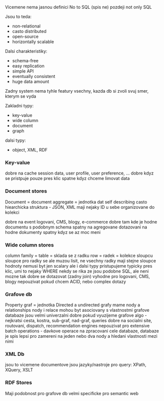 Vicemene nema jasnou definici
No to SQL (spis ne)
pozdeji not only SQL

Jsou to teda:
- non-relational
- casto distributed
- open-source
- horizontally scalable

Dalsi charakteristiky:
- schema-free
- easy replication
- simple API
- eventually consistent
- huge data amount

Zadny system nema tyhle featury vsechny, kazda db si zvoli svuj smer, kterym se vyda

Zakladni typy:
- key-value
- wide column
- document
- graph

dalsi typy:
- object, XML, RDF

### Key-value
dobre na cache
session data, user profile, user preference, ...
dobre kdyz se pristpuje pouze pres klic
spatne kdyz chceme limovat data


### Document stores
Document = document aggregate = jednotka dat
self describing
casto hiearchicka struktura - JSON, XML
maji nejaky ID u sebe
organizovane do kolekci

dobre na event logovani, CMS, blogy, e-commerce
dobre tam kde je hodne documentu s podobnym schema
spatny na agregovane dotazovani na hodne dokumenty
spatny kdyz se az moc meni 


### Wide column stores
column family = table = sklada se z radku
row = radek = kolekce sloupcu
sloupce pro radky se ale muzou lisit, ne vsechny radky maji stejne sloupce
hodnoty nemusi byt jen scalary ale i dalsi typy
pristupujeme typicky pres klic, umi to nejaky WHERE
nekdy se rika ze jsou podobne SQL, ale neni mozne tak dobre se dotazovat (zadny join)
vyhodne pro logovani, CMS, blogy
nepouzivat pokud chcem ACID, nebo complex dotazy

### Grafove db
Property graf = jednotka
Directed a undirected grafy
mame nody a relationships
nody i relace mohou byt asociovany s vlastnostmi
grafove databaze jsou velmi univerzalni
dobre pokud vyuzijeme grafove algo - nejkratsi cesta, kostra, sub-graf, nad-graf, queries
dobre na socialni site, routovani, dispatch, recommendation engines
nepouzivat pro extensive batch operations - davkove operace na zpracovani cele databaze, databaze je spis lepsi pro zamereni na jeden nebo dva nody a hledani vlastnosti mezi nimi

### XML Db
jsou to vicemene documentove
jsou jazyky/nastroje pro query:
XPath, XQuery, XSLT

### RDF Stores
Maji podobnost pro grafove db
velmi specificke pro semantic web

